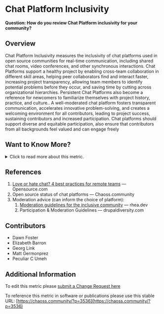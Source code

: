 # Chat Platform Inclusivity

**Question: How do you review Chat Platform inclusivity for your community?**


## Overview
Chat Platform Inclusivity measures the inclusivity of chat platforms used in open source communities for real-time communication, including shared chat rooms, video conferences, and other synchronous interactions. Chat Platforms support a healthy project by enabling cross-team collaboration in different skill areas, helping peer collaborators find and interact faster, increasing project transparency, allowing team members to identify potential problems before they occur, and saving time by cutting across organizational hierarchies. Persistent Chat Platforms also become a reference for newcomers to familiarize themselves with project history, practice, and culture.. 
A well-moderated chat platform fosters transparent communication, accelerates innovative problem-solving, and creates a welcoming environment for all contributors, leading to project success, sustaining contributors and increased participation. Chat platforms should support diverse and equitable participation, also ensure that contributors from all backgrounds feel valued and can engage freely


## Want to Know More?

<span markdown="1"><details>
<summary>Click to read more about this metric.</summary>

### Data Collection Strategies
* Trace data from Chat Platforms:
    * See supported platforms for data collection [in Perceval](https://github.com/chaoss/grimoirelab-perceval#usage).
* Open Source status of Chat Platform:
    * See the CHAOSS blog post on open source platform status.
    * Does the chat platform offer Open Source client applications?
    * Does the chat platform offer Open Source server implementations?
    * Does the chat platform offer an Open API for integrating with data collection or bridging?
* Features for low-bandwidth connections:
    * Does it require a persistent Internet connection to use (e.g., IRC)?
    * Does the Chat Platform function with minimal bandwidth?
* Features for community management and moderation:
    * Does the Chat Platform offer robust moderation tools for moderators?
    * Does the Chat Platform have bot functionality or does it require full manual intervention for moderation?
* Features for internationalization:
    * Is the Chat Platform available in multiple countries, or are there geographic limitations?
    * Does the Chat Platform provide tools for translation?
* Features for access:
    * Does the Chat Platform support tools for accessibility (e.g., friendly for screen readers)?
    * Is the Chat Platform easy to use for newcomers?
    * Is the Chat Platform available for a variety of devices?
* Features for privacy:
    * Does the Chat Platform require the personal information to be verified or submitted for users to sign up?


### Filters
* General:
    * Number of active Chat rooms/groups
    * Number of messages per day, week, month
    * Number of active participants per day, week, month
    * Number of passive participants (i.e. reading but not participating)
    * Number of external participants (i.e. people who are not associated with a leading company working on an Open Source Project, such as Red Hat with the Fedora Project)
* Identities:
    * Number of (independent) volunteers
    * Number of corporate volunteers (people being paid by another entity to volunteer work)
    * Number of workers (employees or contractors)
* Platforms without persistent connections (i.e., IRC):
    * Number of daily connections to the room
    * Number of repeat logins

</details></span>


## References
1. [Love or hate chat? 4 best practices for remote teams](https://opensource.com/article/20/4/chat-tools-best-practices) — Opensource.com
2. Open source status of chat platforms — Chaoss.community
3. Moderation advice (can inform the choice of platform):
    1. [Moderation guidelines for the inclusive community](https://web.archive.org/web/20200522175549/https:///articles/2017-04/Moderation-guidelines) — rhea.dev
    2. Participation & Moderation Guidelines — drupaldiversity.com


## Contributors
* Dawn Foster
* Elizabeth Barron
* Georg Link
* Matt Germonprez
* Peculiar C Umeh


## Additional Information
To edit this metric please [submit a Change Request here](https://github.com/chaoss/wg-dei/blob/main/focus-areas/project-and-community/chat-platform-inclusivity.md)

To reference this metric in software or publications please use this stable URL: [https://chaoss.community/?p=3536](https://chaoss.community/?p=3536)

<!-- # For groupings in the knowledge base
Context tags: Platform
Keyword tags: communication, chat room, shared spaces, harassment
→ 


